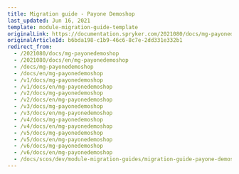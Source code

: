 ```yaml
---
title: Migration guide - Payone Demoshop
last_updated: Jun 16, 2021
template: module-migration-guide-template
originalLink: https://documentation.spryker.com/2021080/docs/mg-payonedemoshop
originalArticleId: b6bda198-c1b9-46c6-8c7e-2dd331e332b1
redirect_from:
  - /2021080/docs/mg-payonedemoshop
  - /2021080/docs/en/mg-payonedemoshop
  - /docs/mg-payonedemoshop
  - /docs/en/mg-payonedemoshop
  - /v1/docs/mg-payonedemoshop
  - /v1/docs/en/mg-payonedemoshop
  - /v2/docs/mg-payonedemoshop
  - /v2/docs/en/mg-payonedemoshop
  - /v3/docs/mg-payonedemoshop
  - /v3/docs/en/mg-payonedemoshop
  - /v4/docs/mg-payonedemoshop
  - /v4/docs/en/mg-payonedemoshop
  - /v5/docs/mg-payonedemoshop
  - /v5/docs/en/mg-payonedemoshop
  - /v6/docs/mg-payonedemoshop
  - /v6/docs/en/mg-payonedemoshop
  - /docs/scos/dev/module-migration-guides/migration-guide-payone-demoshop.html
---
```

